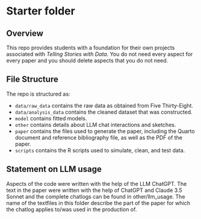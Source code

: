 # Starter folder

## Overview

This repo provides students with a foundation for their own projects associated with *Telling Stories with Data*. You do not need every aspect for every paper and you should delete aspects that you do not need.


## File Structure

The repo is structured as:

-   `data/raw_data` contains the raw data as obtained from Five Thirty-Eight.
-   `data/analysis_data` contains the cleaned dataset that was constructed.
-   `model` contains fitted models. 
-   `other` contains details about LLM chat interactions and sketches.
-   `paper` contains the files used to generate the paper, including the Quarto document and reference bibliography file, as well as the PDF of the paper. 
-   `scripts` contains the R scripts used to simulate, clean, and test data.


## Statement on LLM usage

Aspects of the code were written with the help of the LLM ChatGPT. The text in the paper were written with the help of ChatGPT and Claude 3.5 Sonnet and the complete chatlogs can be found in other/llm_usage. The name of the textfiles in this folder describe the part of the paper for which the chatlog applies to/was used in the production of.
